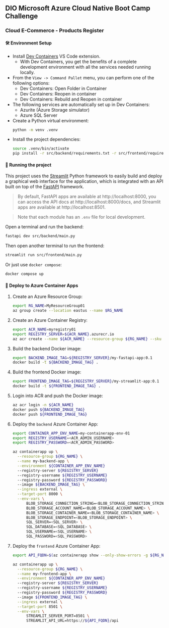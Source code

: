 ## DIO Microsoft Azure Cloud Native Boot Camp Challenge

### Cloud E-Commerce - Products Register

#### :hammer_and_wrench: Environment Setup

- Install [Dev Containers](https://marketplace.visualstudio.com/items/?itemName=ms-vscode-remote.remote-containers) VS Code extension.
  - With Dev Containers, you get the benefits of a complete development environment with all the services needed running locally.
- From the `View -> Command Pallet` menu, you can perform one of the following options:
  - Dev Containers: Open Folder in Container
  - Dev Containers: Reopen in container
  - Dev Containers: Rebuild and Reopen in container
- The following services are automatically set up in Dev Containers:
  - Azurite (Azure Storage simulator)
  - Azure SQL Server
- Create a Python virtual environment:
  ```sh
  python -m venv .venv
  ```
- Install the project dependencies:
  ```sh
  source .venv/bin/activate
  pip install -r src/backend/requirements.txt -r src/frontend/requirements.txt
  ```

#### :running: Running the project

This project uses the [Streamlit](https://streamlit.io) Python framework to easily build and deploy a graphical web interface for the application, which is integrated with an API built on top of the [FastAPI](https://fastapi.tiangolo.com) framework.

> By default, FastAPI apps are available at http://localhost:8000, you can access the API docs at http://localhost:8000/docs, and Streamlit apps are available at http://localhost:8501.

> Note that each module has an `.env` file for local development.

Open a terminal and run the backend:
```sh
fastapi dev src/backend/main.py
```

Then open another terminal to run the frontend:
```sh
streamlit run src/frontend/main.py
```

Or just use `docker compose`:
```sh
docker compose up
```

#### :rocket: Deploy to Azure Container Apps

1. Create an Azure Resource Group:
    ```sh
    export RG_NAME=MyResourceGroup01
    az group create --location eastus --name $RG_NAME
    ```
2. Create an Azure Container Registry:
    ```sh
    export ACR_NAME=myregistry01
    export REGISTRY_SERVER=${ACR_NAME}.azurecr.io
    az acr create --name ${ACR_NAME} --resource-group ${RG_NAME} --sku Basic --admin-enabled true
    ```
3. Build the backend Docker image:
    ```sh
    export BACKEND_IMAGE_TAG=${REGISTRY_SERVER}/my-fastapi-app:0.1
    docker build -t ${BACKEND_IMAGE_TAG} .
    ```

4. Build the frontend Docker image:
    ```sh
    export FRONTEND_IMAGE_TAG=${REGISTRY_SERVER}/my-streamlit-app:0.1
    docker build -t ${FRONTEND_IMAGE_TAG} .
    ```
5. Login into ACR and push the Docker image:
    ```sh
    az acr login -n ${ACR_NAME}
    docker push ${BACKEND_IMAGE_TAG}
    docker push ${FRONTEND_IMAGE_TAG}
    ```
6. Deploy the `backend` Azure Container App:
    ```sh
    export CONTAINER_APP_ENV_NAME=my-containerapp-env-01
    export REGISTRY_USERNAME=<ACR_ADMIN_USERNAME>
    export REGISTRY_PASSWORD=<ACR_ADMIN_PASSWORD>

    az containerapp up \
      --resource-group ${RG_NAME} \
      --name my-backend-app \
      --environment ${CONTAINER_APP_ENV_NAME}
      --registry-server ${REGISTRY_SERVER}
      --registry-username ${REGISTRY_USERNAME}
      --registry-password ${REGISTRY_PASSWORD}
      --image ${BACKEND_IMAGE_TAG} \
      --ingress external \
      --target-port 8000 \
      --env-vars \
          BLOB_STORAGE_CONNECTION_STRING=<BLOB_STORAGE_CONNECTION_STRING> \
          BLOB_STORAGE_ACCOUNT_NAME=<BLOB_STORAGE_ACCOUNT_NAME> \
          BLOB_STORAGE_CONTAINER_NAME=<BLOB_STORAGE_CONTAINER_NAME> \
          BLOB_STORAGE_ENDPOINT=<BLOB_STORAGE_ENDPOINT> \
          SQL_SERVER=<SQL_SERVER> \
          SQL_DATABASE=<SQL_DATABASE> \
          SQL_USERNAME=<SQL_USERNAME> \
          SQL_PASSWORD=<SQL_PASSWORD>
    ```

7. Deploy the `frontend` Azure Container App:
    ```sh
    export API_FQDN=$(az containerapp show --only-show-errors -g ${RG_NAME} -n my-backend-app --query 'properties.configuration.ingress.fqdn' -o tsv)

    az containerapp up \
      --resource-group ${RG_NAME} \
      --name my-frontend-app \
      --environment ${CONTAINER_APP_ENV_NAME}
      --registry-server ${REGISTRY_SERVER}
      --registry-username ${REGISTRY_USERNAME}
      --registry-password ${REGISTRY_PASSWORD}
      --image ${FRONTEND_IMAGE_TAG} \
      --ingress external \
      --target-port 8501 \
      --env-vars \
          STREAMLIT_SERVER_PORT=8501 \
          STREAMLIT_API_URL=https://${API_FQDN}/api
    ```
